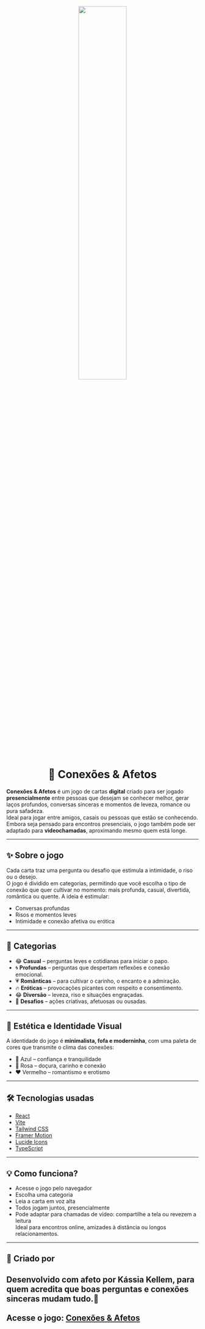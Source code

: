 <p align="center">
  <img src="https://github.com/user-attachments/assets/cf3dd487-2875-4f42-beb9-5f1c048052dd" width="50%" />
</p>

<h1 align="center"> 💌 Conexões & Afetos </h1>

**Conexões & Afetos** é um jogo de cartas **digital** criado para ser jogado **presencialmente** entre pessoas que desejam se conhecer melhor, gerar laços profundos, conversas sinceras e momentos de leveza, romance ou pura safadeza. <br>
Ideal para jogar entre amigos, casais ou pessoas que estão se conhecendo.
<br>
Embora seja pensado para encontros presenciais, o jogo também pode ser adaptado para **videochamadas**, aproximando mesmo quem está longe.

---

## ✨ Sobre o jogo

Cada carta traz uma pergunta ou desafio que estimula a intimidade, o riso ou o desejo.  
O jogo é dividido em categorias, permitindo que você escolha o tipo de conexão que quer cultivar no momento: mais profunda, casual, divertida, romântica ou quente.
A ideia é estimular:

- Conversas profundas  
- Risos e momentos leves  
- Intimidade e conexão afetiva ou erótica  

---

## 📁 Categorias

- 😂 **Casual** – perguntas leves e cotidianas para iniciar o papo.
- 🌀 **Profundas** – perguntas que despertam reflexões e conexão emocional.  
- 💗 **Românticas** – para cultivar o carinho, o encanto e a admiração.  
- 🔥 **Eróticas** – provocações picantes com respeito e consentimento.  
- 😂 **Diversão** – leveza, riso e situações engraçadas.  
- 🎲 **Desafios** – ações criativas, afetuosas ou ousadas.  

---

## 🎨 Estética e Identidade Visual

A identidade do jogo é **minimalista, fofa e moderninha**, com uma paleta de cores que transmite o clima das conexões:

- 🔷 Azul – confiança e tranquilidade  
- 💖 Rosa – doçura, carinho e conexão  
- ❤️ Vermelho – romantismo e erotismo  

---

## 🛠️ Tecnologias usadas 

- [React](https://reactjs.org/)
- [Vite](https://vitejs.dev/)
- [Tailwind CSS](https://tailwindcss.com/)
- [Framer Motion](https://www.framer.com/motion/)
- [Lucide Icons](https://lucide.dev/)
- [TypeScript](https://www.typescriptlang.org/)

---
## 💡 Como funciona?

- Acesse o jogo pelo navegador 
- Escolha uma categoria  
- Leia a carta em voz alta  
- Todos jogam juntos, presencialmente
- Pode adaptar para chamadas de vídeo: compartilhe a tela ou revezem a leitura 
 <br> Ideal para encontros online, amizades à distância ou longos relacionamentos.
---


## 🧠 Criado por

Desenvolvido com afeto por **Kássia Kellem**, para quem acredita que boas perguntas e conexões sinceras mudam tudo.💞
<br> 
<br>
Acesse o jogo: [Conexões & Afetos](https://conexoes-afetos.vercel.app/)
---

